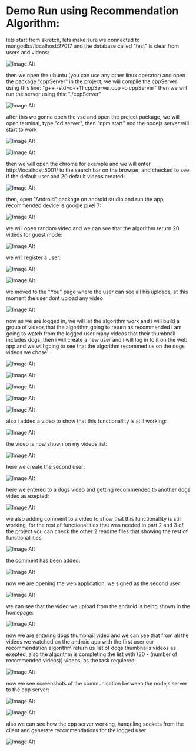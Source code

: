 # Demo Run using Recommendation Algorithm:

lets start from skretch, lets make sure we connected to mongodb://localhost:27017 and the database called "test" is clear from users and videos:
<br/>

![Image Alt](https://github.com/ArielGolanski/HemiTube4/blob/main/wiki/proof/Screenshot%202024-09-18%20134119.png)

then we open the ubuntu (you can use any other linux operator) and open the package "cppServer" in the project,
we will compile the cppServer using this line: "g++ -std=c++11 cppServer.cpp -o cppServer"
then we will run the server using this: "./cppServer"
<br/>

![Image Alt](https://github.com/ArielGolanski/HemiTube4/blob/main/wiki/proof/Screenshot%202024-09-18%20134914.png)

after this we gonna open the vsc and open the project package, we will open terminal, type "cd server", then "npm start"
and the nodejs server will start to work
<br/>

![Image Alt](https://github.com/ArielGolanski/HemiTube4/blob/main/wiki/proof/Screenshot%202024-09-18%20135001.png)

![Image Alt](https://github.com/ArielGolanski/HemiTube4/blob/main/wiki/proof/Screenshot%202024-09-18%20135032.png)

then we will open the chrome for example and we will enter http://localhost:5001/ to the search bar on the browser,
and checked to see if the default user and 20 default videos created:
<br/>


![Image Alt](https://github.com/ArielGolanski/HemiTube4/blob/main/wiki/proof/Screenshot%202024-09-18%20135115.png)

then, open "Android" package on android studio
and run the app, recommended device is google pixel 7:
<br/>

![Image Alt](https://github.com/ArielGolanski/HemiTube4/blob/main/wiki/proof/Screenshot%202024-09-18%20135428.png)

we will open random video and we can see that the algorithm return 20 videos for guest mode:
<br/>

![Image Alt](https://github.com/ArielGolanski/HemiTube4/blob/main/wiki/proof/Screenshot%202024-09-18%20135455.png)

we will register a user:
<br/>

![Image Alt](https://github.com/ArielGolanski/HemiTube4/blob/main/wiki/proof/Screenshot%202024-09-18%20135525.png)

![Image Alt](https://github.com/ArielGolanski/HemiTube4/blob/main/wiki/proof/Screenshot%202024-09-18%20135631.png)

we moved to the "You" page where the user can see all his uploads, at this moment the user dont upload any video
<br/>

![Image Alt](https://github.com/ArielGolanski/HemiTube4/blob/main/wiki/proof/Screenshot%202024-09-18%20135650.png)

now as we are logged in, we will let the algorithm work and i will build a group of videos that the algorithm going to return as recommended
i am going to watch from the logged user many videos that their thumbnail includes dogs, then i will create a new user and i will log in to it 
on the web app and we will going to see that the algorithm recommed us on the dogs videos we chose!
<br/>

![Image Alt](https://github.com/ArielGolanski/HemiTube4/blob/main/wiki/proof/Screenshot%202024-09-18%20135727.png)

![Image Alt](https://github.com/ArielGolanski/HemiTube4/blob/main/wiki/proof/Screenshot%202024-09-18%20135751.png)

![Image Alt](https://github.com/ArielGolanski/HemiTube4/blob/main/wiki/proof/Screenshot%202024-09-18%20135813.png)

![Image Alt](https://github.com/ArielGolanski/HemiTube4/blob/main/wiki/proof/Screenshot%202024-09-18%20135850.png)

![Image Alt](https://github.com/ArielGolanski/HemiTube4/blob/main/wiki/proof/Screenshot%202024-09-18%20135912.png)

also i added a video to show that this functionallity is still working:
<br/>

![Image Alt](https://github.com/ArielGolanski/HemiTube4/blob/main/wiki/proof/Screenshot%202024-09-18%20140029.png)

the video is now shown on my videos list:
<br/>

![Image Alt](https://github.com/ArielGolanski/HemiTube4/blob/main/wiki/proof/Screenshot%202024-09-18%20140101.png)

here we create the second user:
<br/>

![Image Alt](https://github.com/ArielGolanski/HemiTube4/blob/main/wiki/proof/Screenshot%202024-09-18%20140149.png)

here we entered to a dogs video and getting recommended to another dogs video as exepted:
<br/>

![Image Alt](https://github.com/ArielGolanski/HemiTube4/blob/main/wiki/proof/Screenshot%202024-09-18%20140322.png)

we also adding comment to a video to show that this functionallity is still working, for the rest of functionallities that was needed in part 2 and 3 of the project
you can check the other 2 readme files that showing the rest of functionallities.
<br/>

![Image Alt](https://github.com/ArielGolanski/HemiTube4/blob/main/wiki/proof/Screenshot%202024-09-18%20140330.png)

the comment has been added:
<br/>

![Image Alt](https://github.com/ArielGolanski/HemiTube4/blob/main/wiki/proof/Screenshot%202024-09-18%20140354.png)

now we are opening the web application, we signed as the second user
<br/>

![Image Alt](https://github.com/ArielGolanski/HemiTube4/blob/main/wiki/proof/Screenshot%202024-09-18%20140442.png)

we can see that the video we upload from the android is being shown in the homepage:
<br/>

![Image Alt](https://github.com/ArielGolanski/HemiTube4/blob/main/wiki/proof/Screenshot%202024-09-18%20140558.png)

now we are entering dogs thumbnail video and we can see that from all the videos we watched on the android app with the first user
our recommendation algorithm return us list of dogs thumbnails videos as exepted, also the algorithm is completing the list with (20 - (number of recommended videos))
videos, as the task requiered:
<br/>

![Image Alt](https://github.com/ArielGolanski/HemiTube4/blob/main/wiki/proof/Screenshot%202024-09-18%20140611.png)

now we see screenshots of the communication between the nodejs server to the cpp server:
<br/>

![Image Alt](https://github.com/ArielGolanski/HemiTube4/blob/main/wiki/proof/Screenshot%202024-09-18%20140721.png)

![Image Alt](https://github.com/ArielGolanski/HemiTube4/blob/main/wiki/proof/Screenshot%202024-09-18%20140736.png)

also we can see how the cpp server working, handeling sockets from the client and generate recommendations for the logged user:
<br/>

![Image Alt](https://github.com/ArielGolanski/HemiTube4/blob/main/wiki/proof/Screenshot%202024-09-18%20140756.png)
